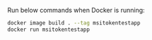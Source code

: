 Run below commands when Docker is running:

```bash
docker image build . --tag msitokentestapp
docker run msitokentestapp
```
